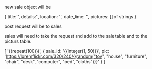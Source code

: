 new sale object will be 

{
  title:'',
  details:'',
  location: '',
  date_time: '',
  pictures: [] of strings
}


post request will be to sales

sales will need to take the request and add to the sale table and to the picturs table.


[
  '{{repeat(100)}}',
  {
    sale_id: '{{integer(1, 50)}}',
    pic: 'https://loremflickr.com/320/240/{{random("toy", "house", "furniture", "chair", "desk", "computer", "bed", "cloths")}}'
  }
]